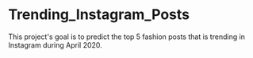 # Trending_Instagram_Posts
This project's goal is to predict the top 5 fashion posts that is trending in Instagram during April 2020.
